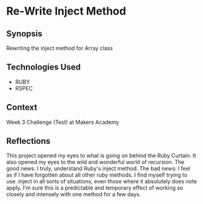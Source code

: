 Re-Write Inject Method
=======================

## Synopsis

Rewriting the inject method for Array class

## Technologies Used

- RUBY
- RSPEC

## Context

Week 3 Challenge (Test) at Makers Academy


## Reflections

This project opened my eyes to what is going on behind the Ruby Curtain. It also opened my eyes to the wild and wonderful world of recursion. The good news: I truly, understand Ruby's inject method. The bad news: I feel as if I have forgotten about all other ruby methods. I find myself trying to use .inject in all sorts of situations, even those where it absolutely does note apply. I'm sure this is a predictable and temporary effect of working so closely and intensely with one method for a few days. 
